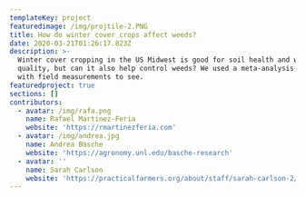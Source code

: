 ```yaml
---
templateKey: project
featuredimage: /img/projtile-2.PNG
title: How do winter cover crops affect weeds?
date: 2020-03-21T01:26:17.823Z
description: >-
  Winter cover cropping in the US Midwest is good for soil health and water
  quality, but can it also help control weeds? We used a meta-analysis coupled
  with field measurements to see. 
featuredproject: true
sections: []
contributors:
  - avatar: /img/rafa.png
    name: Rafael Martinez-Feria
    website: 'https://rmartinezferia.com'
  - avatar: /img/andrea.jpg
    name: Andrea Basche
    website: 'https://agronomy.unl.edu/basche-research'
  - avatar: ''
    name: Sarah Carlson
    website: 'https://practicalfarmers.org/about/staff/sarah-carlson-2/'
---
```


